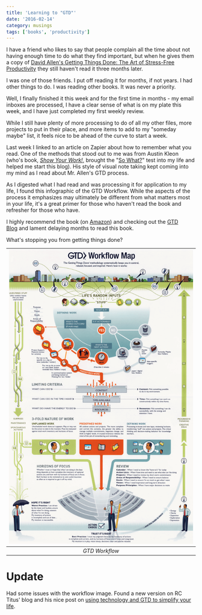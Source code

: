 ```yaml
---
title: 'Learning to "GTD"'
date: '2016-02-14'
category: musings
tags: ['books', 'productivity']
---
```

I have a friend who likes to say that people complain all the time about not having enough time to do what they find important, but when he gives them a copy of [David Allen's Getting Things Done: The Art of Stress-Free Productivity](http://www.amazon.com/Getting-Things-Done-Stress-Free-Productivity/dp/0143126563/?_encoding=UTF8&camp=1789&creative=9325&keywords=David%20Allen%20Get%20Things%20Done&linkCode=ur2&qid=1455513257&s=books&sr=1-1&tag=stepcharweis-20&linkId=IN3TMRMPUTBHCZBW) they still haven't read it three months later.

I was one of those friends. I put off reading it for months, if not years. I had other things to do. I was reading other books. It was never a priority.

Well, I finally finished it this week and for the first time in months - my email inboxes are processed, I have a clear sense of what is on my plate this week, and I have just completed my first weekly review.

While I still have plenty of more processing to do of all my other files, more projects to put in their place, and more items to add to my "someday maybe" list, it feels nice to be ahead of the curve to start a week.

Last week I linked to an article on Zapier about how to remember what you read. One of the methods that stood out to me was from Austin Kleon (who's book, *[Show Your Work!](/portfolio/show-your-work-austin-kleon/)*, brought the "[So What?](../../2015-07-18/starting-with-a-question/)" test into my life and helped me start this blog). His style of visual note taking kept coming into my mind as I read about Mr. Allen's GTD process.

As I digested what I had read and was processing it for application to my life, I found this infographic of the GTD Workflow. While the aspects of the process it emphasizes may ultimately be different from what matters most in your life, it's a great primer for those who haven't read the book and refresher for those who have.

I highly recommend the book (on [Amazon](http://www.amazon.com/Getting-Things-Done-Stress-Free-Productivity/dp/0143126563/?_encoding=UTF8&camp=1789&creative=9325&keywords=David%20Allen%20Get%20Things%20Done&linkCode=ur2&qid=1455513257&s=books&sr=1-1&tag=stepcharweis-20&linkId=IN3TMRMPUTBHCZBW)) and checking out the [GTD Blog](http://gettingthingsdone.com/gtd-times/) and lament delaying months to read this book. 

What's stopping you from getting things done?

| ![GTD Workflow](./GTD-Workflow.png) |
|:---:|
| *GTD Workflow* |

# Update
Had some issues with the workflow image. Found a new version on RC Titus' blog and his nice post on [using technology and GTD to simplify your life](https://rctitus.wordpress.com/2012/07/06/how-to-effectively-use-technology-and-gtd-to-simplify-your-life/).

